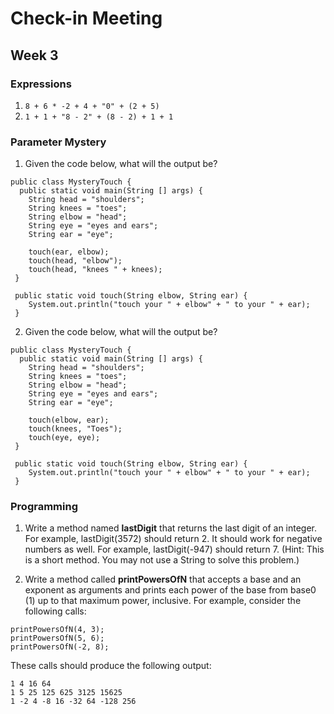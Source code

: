 # Check-in Meeting
## Week 3

### Expressions
1. `8 + 6 * -2 + 4 + "0" + (2 + 5)`
2. `1 + 1 + "8 - 2" + (8 - 2) + 1 + 1`

### Parameter Mystery
1. Given the code below, what will the output be?
```
public class MysteryTouch {
  public static void main(String [] args) {
    String head = "shoulders";
    String knees = "toes";
    String elbow = "head";
    String eye = "eyes and ears";
    String ear = "eye";
    
    touch(ear, elbow);
    touch(head, "elbow");
    touch(head, "knees " + knees);
 }
 
 public static void touch(String elbow, String ear) {
    System.out.println("touch your " + elbow" + " to your " + ear);
 }
```

2. Given the code below, what will the output be?
```
public class MysteryTouch {
  public static void main(String [] args) {
    String head = "shoulders";
    String knees = "toes";
    String elbow = "head";
    String eye = "eyes and ears";
    String ear = "eye";
    
    touch(elbow, ear);
    touch(knees, "Toes");
    touch(eye, eye);
 }
 
 public static void touch(String elbow, String ear) {
    System.out.println("touch your " + elbow" + " to your " + ear);
 }
```

### Programming
1. Write a method named __lastDigit__ that returns the last digit of an integer. For example, lastDigit(3572) should return 2. It should work for negative numbers as well. For example, lastDigit(-947) should return 7. (Hint: This is a short method. You may not use a String to solve this problem.)

2. Write a method called __printPowersOfN__ that accepts a base and an exponent as arguments and prints each power of the base from base0 (1) up to that maximum power, inclusive. For example, consider the following calls:
```
printPowersOfN(4, 3);
printPowersOfN(5, 6);
printPowersOfN(-2, 8);
```
These calls should produce the following output:
```
1 4 16 64
1 5 25 125 625 3125 15625
1 -2 4 -8 16 -32 64 -128 256
```
